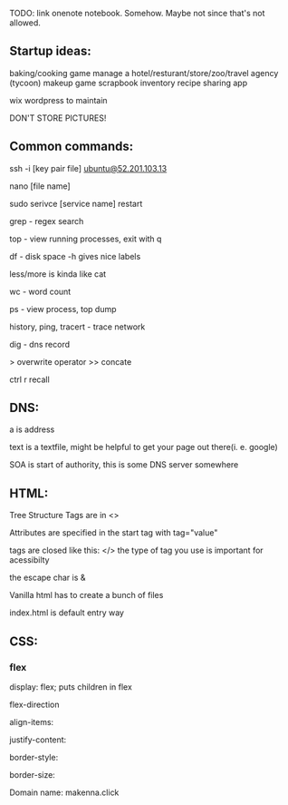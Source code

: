 TODO: link onenote notebook. Somehow. Maybe not since that's not allowed.

## Startup ideas:

baking/cooking game
manage a hotel/resturant/store/zoo/travel agency (tycoon)
makeup game
scrapbook inventory
recipe sharing app



wix wordpress to maintain

DON'T STORE PICTURES!


## Common commands:
ssh -i [key pair file] ubuntu@52.201.103.13

nano [file name]

sudo serivce [service name] restart

grep - regex search

top - view running processes, exit with q

df - disk space -h gives nice labels

less/more is kinda like cat

wc - word count

ps - view process, top dump

history, ping, tracert - trace network

dig - dns record

\> overwrite operator
\>> concate

ctrl r recall

## DNS:
a is address

text is a textfile, might be helpful to get your page out there(i. e. google)

SOA is start of authority, this is some DNS server somewhere 

## HTML:
Tree Structure
Tags are in <>

Attributes are specified in the start tag with tag="value"

tags are closed like this: </>
the type of tag you use is important for acessibilty 

the escape char is &

Vanilla html has to create a bunch of files

index.html is default entry way

## CSS:
### flex
display: flex; puts children in flex

flex-direction 

align-items:

justify-content:


border-style:

border-size:


Domain name: makenna.click
